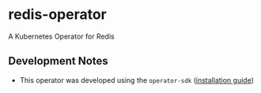 # redis-operator
A Kubernetes Operator for Redis

## Development Notes
- This operator was developed using the `operator-sdk` ([installation guide](https://sdk.operatorframework.io/docs/installation/))


